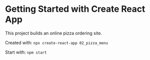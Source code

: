# Getting Started with Create React App

This project builds an online pizza ordering site.

Created with: `npx create-react-app 02_pizza_menu`

Start with: `npm start`
